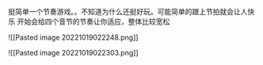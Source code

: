 挺简单一个节奏游戏。。不知道为什么还挺好玩。可能简单的跟上节拍就会让人快乐
开始会给四个音节的节奏让你适应，整体比较宽松


![[Pasted image 20221019022248.png]]

![[Pasted image 20221019022303.png]]